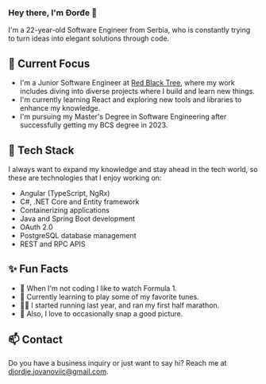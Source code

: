 ### Hey there, I'm Đorđe 👋

I'm a 22-year-old Software Engineer from Serbia, who is constantly trying to turn ideas into elegant solutions through code.

## 🔭 Current Focus

- I'm a Junior Software Engineer at [Red Black Tree](https://www.rbt.rs/), where my work includes diving into diverse projects where I build and learn new things.
- I'm currently learning React and exploring new tools and libraries to enhance my knowledge.
- I'm pursuing my Master's Degree in Software Engineering after successfully getting my BCS degree in 2023.

## 🔧 Tech Stack

I always want to expand my knowledge and stay ahead in the tech world, so these are technologies that I enjoy working on:

- Angular (TypeScript, NgRx)
- C#, .NET Core and Entity framework
- Containerizing applications
- Java and Spring Boot development
- OAuth 2.0
- PostgreSQL database management
- REST and RPC APIS

## ✨ Fun Facts

- 🏁 When I'm not coding I like to watch Formula 1.
- 🎸 Currently learning to play some of my favorite tunes.
- 🏃‍♂️ I started running last year, and ran my first half marathon.
- 📸 Also, I love to occasionally snap a good picture.

## 📫 Contact

Do you have a business inquiry or just want to say hi? Reach me at [djordje.jovanoviic@gmail.com](mailto:djordje.jovanoviic@gmail.com).
